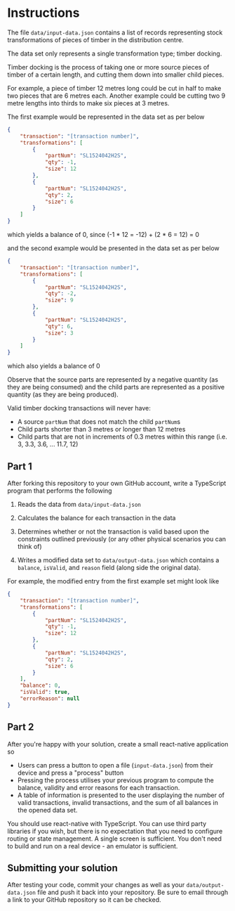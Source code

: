 # Instructions

The file `data/input-data.json` contains a list of records representing stock transformations of pieces of timber in the distribution centre.

The data set only represents a single transformation type; timber docking.

Timber docking is the process of taking one or more source pieces of timber of a certain length, and cutting them down into smaller child pieces.

For example, a piece of timber 12 metres long could be cut in half to make two pieces that are 6 metres each. Another example could be cutting two 9 metre lengths into thirds to make six pieces at 3 metres.

The first example would be represented in the data set as per below

```json
{
	"transaction": "[transaction number]",
	"transformations": [
		{
			"partNum": "SL1524042H2S",
			"qty": -1,
			"size": 12
		},
		{
			"partNum": "SL1524042H2S",
			"qty": 2,
			"size": 6
		}
	]
}
```

which yields a balance of 0, since (-1 * 12 = -12) + (2 * 6 = 12) = 0

and the second example would be presented in the data set as per below

```json
{
	"transaction": "[transaction number]",
	"transformations": [
		{
			"partNum": "SL1524042H2S",
			"qty": -2,
			"size": 9
		},
		{
			"partNum": "SL1524042H2S",
			"qty": 6,
			"size": 3
		}
	]
}
```
which also yields a balance of 0

Observe that the source parts are represented by a negative quantity (as they are being consumed) and the child parts are represented as a positive quantity (as they are being produced).

Valid timber docking transactions will never have:

- A source `partNum` that does not match the child `partNum`s
- Child parts shorter than 3 metres or longer than 12 metres
- Child parts that are not in increments of 0.3 metres within this range (i.e. 3, 3.3, 3.6, ... 11.7, 12)

## Part 1

After forking this repository to your own GitHub account, write a TypeScript program that performs the following

1. Reads the data from `data/input-data.json`

2. Calculates the balance for each transaction in the data

3. Determines whether or not the transaction is valid based upon the constraints outlined previously (or any other physical scenarios you can think of)

4. Writes a modified data set to `data/output-data.json` which contains a `balance`, `isValid`, and `reason` field (along side the original data).

For example, the modified entry from the first example set might look like

```json
{
	"transaction": "[transaction number]",
	"transformations": [
		{
			"partNum": "SL1524042H2S",
			"qty": -1,
			"size": 12
		},
		{
			"partNum": "SL1524042H2S",
			"qty": 2,
			"size": 6
		}
	],
	"balance": 0,
	"isValid": true,
	"errorReason": null
}
```


## Part 2

After you're happy with your solution, create a small react-native application so

- Users can press a button to open a file (`input-data.json`) from their device and press a "process" button
- Pressing the process utilises your previous program to compute the balance, validity and error reasons for each transaction.
- A table of information is presented to the user displaying the number of valid transactions, invalid transactions, and the sum of all balances in the opened data set.

You should use react-native with TypeScript. You can use third party libraries if you wish, but there is no expectation that you need to configure routing or state management. A single screen is sufficient. You don't need to build and run on a real device - an emulator is sufficient.


## Submitting your solution

After testing your code, commit your changes as well as your `data/output-data.json` file and push it back into your repository. Be sure to email through a link to your GitHub repository so it can be checked.